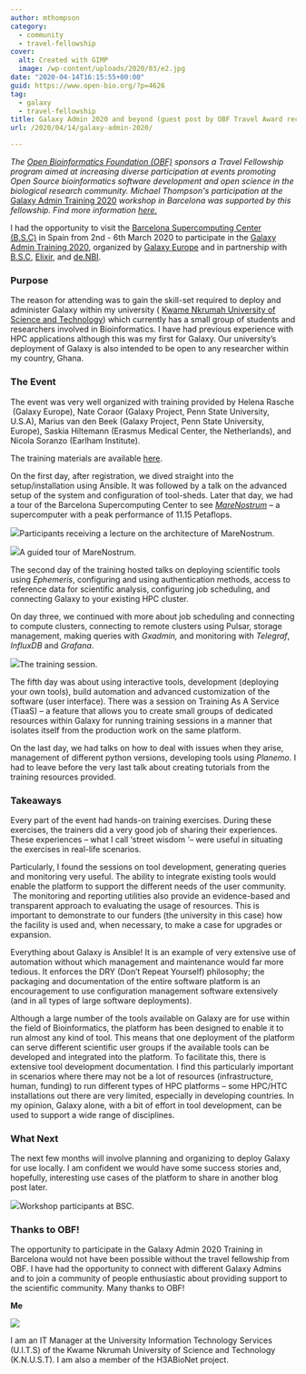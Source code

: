 ```yaml
---
author: mthompson
category:
  - community
  - travel-fellowship
cover:
  alt: Created with GIMP
  image: /wp-content/uploads/2020/03/e2.jpg
date: "2020-04-14T16:15:55+00:00"
guid: https://www.open-bio.org/?p=4626
tag:
  - galaxy
  - travel-fellowship
title: Galaxy Admin 2020 and beyond (guest post by OBF Travel Award recipient Michael Thompson)
url: /2020/04/14/galaxy-admin-2020/

---
```

_The [Open Bioinformatics Foundation (OBF)](https://www.open-bio.org) sponsors a Travel Fellowship program aimed at increasing diverse participation at events promoting Open Source bioinformatics software development and open science in the biological research community. Michael Thompson's participation at the_ [Galaxy Admin Training 2020](https://galaxyproject.org/events/2020-03-admin/) _workshop in Barcelona was supported by this fellowship. Find more information [here.](/travel-awards/)_

I had the opportunity to visit the [Barcelona Supercomputing Center (B.S.C)](https://www.bsc.es/) in Spain from 2nd \- 6th March 2020 to participate in the [Galaxy Admin Training 2020](https://galaxyproject.org/events/2020-03-admin/), organized by [Galaxy Europe](https://galaxyproject.eu/) and in partnership with [B.S.C](https://www.bsc.es/), [Elixir](https://elixir-europe.org/), and [de.NBI](https://www.denbi.de/).

### **Purpose**

The reason for attending was to gain the skill-set required to deploy and administer Galaxy within my university ( [Kwame Nkrumah University of Science and Technology](https://www.knust.edu.gh/)) which currently has a small group of students and researchers involved in Bioinformatics. I have had previous experience with HPC applications although this was my first for Galaxy. Our university’s deployment of Galaxy is also intended to be open to any researcher within my country, Ghana.

### **The Event**

The event was very well organized with training provided by Helena Rasche  (Galaxy Europe), Nate Coraor (Galaxy Project, Penn State University, U.S.A), Marius van den Beek (Galaxy Project, Penn State University, Europe), Saskia Hiltemann (Erasmus Medical Center, the Netherlands), and Nicola Soranzo (Earlham Institute).

The training materials are available [here](https://github.com/galaxyproject/admin-training).

On the first day, after registration, we dived straight into the setup/installation using Ansible. It was followed by a talk on the advanced setup of the system and configuration of tool-sheds. Later that day, we had a tour of the Barcelona Supercomputing Center to see [_MareNostrum_](https://www.bsc.es/marenostrum/marenostrum) – a supercomputer with a peak performance of 11.15 Petaflops.

![](wp/wp-content/uploads/2020/03/20200302_GalaxyAdminTraining_MN4_2-1024x576.jpeg)Participants receiving a lecture on the architecture of MareNostrum.

![](wp/wp-content/uploads/2020/03/20200302_GalaxyAdminTraining_MN4_3-1024x576.jpeg)A guided tour of MareNostrum.

The second day of the training hosted talks on deploying scientific tools using _Ephemeris_, configuring and using authentication methods, access to reference data for scientific analysis, configuring job scheduling, and connecting Galaxy to your existing HPC cluster.

On day three, we continued with more about job scheduling and connecting to compute clusters, connecting to remote clusters using Pulsar, storage management, making queries with _Gxadmin,_ and monitoring with _Telegraf_, _InfluxDB_ and _Grafana_.

![](wp/wp-content/uploads/2020/03/20200302_GalaxyAdminTraining_room-1024x576.jpeg)The training session.

The fifth day was about using interactive tools, development (deploying your own tools), build automation and advanced customization of the software (user interface). There was a session on Training As A Service (TiaaS) – a feature that allows you to create small groups of dedicated resources within Galaxy for running training sessions in a manner that isolates itself from the production work on the same platform.

On the last day, we had talks on how to deal with issues when they arise, management of different python versions, developing tools using _Planemo._ I had to leave before the very last talk about creating tutorials from the training resources provided.

### **Takeaways**

Every part of the event had hands-on training exercises. During these exercises, the trainers did a very good job of sharing their experiences. These experiences – what I call ‘street wisdom ‘– were useful in situating the exercises in real-life scenarios.

Particularly, I found the sessions on tool development, generating queries and monitoring very useful. The ability to integrate existing tools would enable the platform to support the different needs of the user community.  The monitoring and reporting utilities also provide an evidence-based and transparent approach to evaluating the usage of resources. This is important to demonstrate to our funders (the university in this case) how the facility is used and, when necessary, to make a case for upgrades or expansion.

Everything about Galaxy is Ansible! It is an example of very extensive use of automation without which management and maintenance would far more tedious. It enforces the DRY (Don’t Repeat Yourself) philosophy; the packaging and documentation of the entire software platform is an encouragement to use configuration management software extensively (and in all types of large software deployments).

Although a large number of the tools available on Galaxy are for use within the field of Bioinformatics, the platform has been designed to enable it to run almost any kind of tool. This means that one deployment of the platform can serve different scientific user groups if the available tools can be developed and integrated into the platform. To facilitate this, there is extensive tool development documentation. I find this particularly important in scenarios where there may not be a lot of resources (infrastructure, human, funding) to run different types of HPC platforms – some HPC/HTC installations out there are very limited, especially in developing countries. In my opinion, Galaxy alone, with a bit of effort in tool development, can be used to support a wide range of disciplines.

### **What Next**

The next few months will involve planning and organizing to deploy Galaxy for use locally. I am confident we would have some success stories and, hopefully, interesting use cases of the platform to share in another blog post later.

![](wp/wp-content/uploads/2020/03/e2-1024x611.jpg)Workshop participants at BSC.

### **Thanks to OBF!**

The opportunity to participate in the Galaxy Admin 2020 Training in Barcelona would not have been possible without the travel fellowship from OBF. I have had the opportunity to connect with different Galaxy Admins and to join a community of people enthusiastic about providing support to the scientific community. Many thanks to OBF!

**Me**

![](wp/wp-content/uploads/2020/03/Me.jpg)

I am an IT Manager at the University Information Technology Services (U.I.T.S) of the Kwame Nkrumah University of Science and Technology (K.N.U.S.T). I am also a member of the H3ABioNet project.
